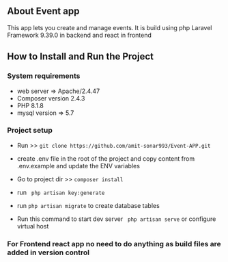 

## About Event app

This app lets you create and manage events.
It is build using php Laravel Framework 9.39.0 in backend and react in frontend


## How to Install and Run the Project

### System requirements
- web server =>  Apache/2.4.47
- Composer version 2.4.3
- PHP 8.1.8
- mysql version => 5.7


### Project setup


- Run >> ``` git clone https://github.com/amit-sonar993/Event-APP.git ``` 

-  create .env file in the root of the project and copy content from .env.example and update the ENV variables

- Go to project dir >> ``` composer install ```

- run `` php artisan key:generate``

- run  `` php artisan migrate `` to create database tables

- Run this command to start dev server `` php artisan serve`` or configure virtual host 

### For Frontend react app no need to do anything as build files are added in version control 



